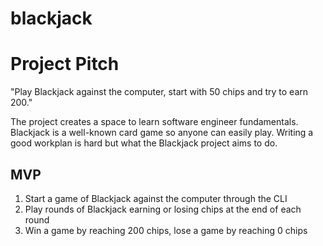 # blackjack

# Project Pitch
"Play Blackjack against the computer, start with 50 chips and try to earn 200."

The project creates a space to learn software engineer fundamentals. Blackjack is a well-known card game so anyone can easily play. Writing a good workplan is hard but what the Blackjack project aims to do.

## MVP
1. Start a game of Blackjack against the computer through the CLI
2. Play rounds of Blackjack earning or losing chips at the end of each round
3. Win a game by reaching 200 chips, lose a game by reaching 0 chips
